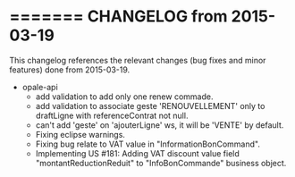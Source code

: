 =======
CHANGELOG from 2015-03-19
===================

This changelog references the relevant changes (bug fixes and minor features) done from 2015-03-19.

   * opale-api
      * add validation to add only one renew commade.
      * add validation to associate geste 'RENOUVELLEMENT' only to draftLigne with referenceContrat not null.
	  * can't add 'geste' on 'ajouterLigne' ws, it will be 'VENTE' by default.
	  * Fixing eclipse warnings.
	  * Fixing bug relate to VAT value in "InformationBonCommand".
	  * Implementing US #181: Adding VAT discount value field "montantReductionReduit" to "InfoBonCommande" business object.